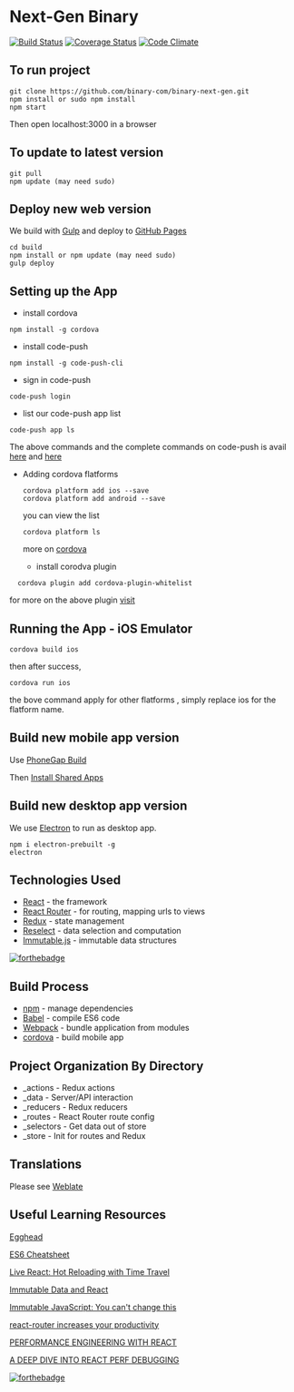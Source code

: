 # Next-Gen Binary

[![Build Status](https://travis-ci.org/binary-com/binary-next-gen.svg?branch=master)](https://travis-ci.org/binary-com/binary-next-gen)
[![Coverage Status](https://coveralls.io/repos/github/binary-com/binary-next-gen/badge.svg?branch=master)](https://coveralls.io/github/binary-com/binary-next-gen?branch=master)
[![Code Climate](https://codeclimate.com/github/binary-com/binary-next-gen/badges/gpa.svg)](https://codeclimate.com/github/binary-com/binary-next-gen)

## To run project

```
git clone https://github.com/binary-com/binary-next-gen.git
npm install or sudo npm install
npm start
```
Then open localhost:3000 in a browser

## To update to latest version

```
git pull
npm update (may need sudo)
```

## Deploy new web version

We build with [Gulp](http://gulpjs.com/) and deploy to [GitHub Pages](https://pages.github.com/)

```
cd build
npm install or npm update (may need sudo)
gulp deploy
```
## Setting up the App

* install cordova 
```
npm install -g cordova

```

* install code-push 
```
npm install -g code-push-cli

```

* sign in code-push
```
code-push login
````

* list our code-push app list

```
code-push app ls
```

The above commands and the complete commands on code-push is avail [here](https://microsoft.github.io/code-push/docs/cli.html)
and [here](https://github.com/Microsoft/cordova-plugin-code-push#how-does-it-work)

* Adding cordova flatforms 

  ```
  cordova platform add ios --save
  cordova platform add android --save
  ```
  you can view the list 
  
  ```
  cordova platform ls
  ```
  
  more on [cordova](https://cordova.apache.org/docs/en/latest/guide/cli/#add-plugins)
  
  * install corodva plugin
  
```  
  cordova plugin add cordova-plugin-whitelist
```

for more on the above plugin [visit](https://github.com/Microsoft/cordova-plugin-code-push#getting-started)


## Running the App - iOS Emulator
```
cordova build ios
```
then after success,

```
cordova run ios
```

the bove command apply for other flatforms , simply replace ios for the flatform name.


## Build new mobile app version

Use [PhoneGap Build](https://build.phonegap.com/)

Then [Install Shared Apps](https://build.phonegap.com/apps/1774436/share)

## Build new desktop app version

We use [Electron](http://electron.atom.io/) to run as desktop app.

```
npm i electron-prebuilt -g
electron
```

## Technologies Used

* [React](https://facebook.github.io/react/) - the framework
* [React Router](https://github.com/rackt/react-router) - for routing, mapping urls to views
* [Redux](https://github.com/rackt/redux) - state management
* [Reselect](https://github.com/rackt/reselect) - data selection and computation
* [Immutable.js](https://facebook.github.io/immutable-js/) - immutable data structures

[![forthebadge](http://forthebadge.com/images/badges/built-by-hipsters.svg)](http://forthebadge.com)

## Build Process
* [npm](https://www.npmjs.com/) - manage dependencies
* [Babel](https://babeljs.io/) - compile ES6 code
* [Webpack](https://webpack.github.io/) - bundle application from modules
* [cordova](https://cordova.apache.org/) - build mobile app

## Project Organization By Directory
* _actions - Redux actions
* _data - Server/API interaction
* _reducers - Redux reducers
* _routes - React Router route config
* _selectors - Get data out of store
* _store - Init for routes and Redux

## Translations
Please see [Weblate](https://hosted.weblate.org/projects/binary-app/next-gen-app/)

## Useful Learning Resources
[Egghead](https://egghead.io/)

[ES6 Cheatsheet](https://www.youtube.com/watch?v=AfWYO8t7ed4)

[Live React: Hot Reloading with Time Travel](https://www.youtube.com/watch?v=xsSnOQynTHs)

[Immutable Data and React](https://www.youtube.com/watch?v=I7IdS-PbEgI)

[Immutable JavaScript: You can't change this](https://www.youtube.com/watch?v=wA98Coal4jk)

[react-router increases your productivity](https://www.youtube.com/watch?v=XZfvW1a8Xac)

[PERFORMANCE ENGINEERING WITH REACT](http://benchling.engineering/performance-engineering-with-react/)

[A DEEP DIVE INTO REACT PERF DEBUGGING](http://benchling.engineering/deep-dive-react-perf-debugging/)

[![forthebadge](http://forthebadge.com/images/badges/built-with-love.svg)](http://forthebadge.com)
